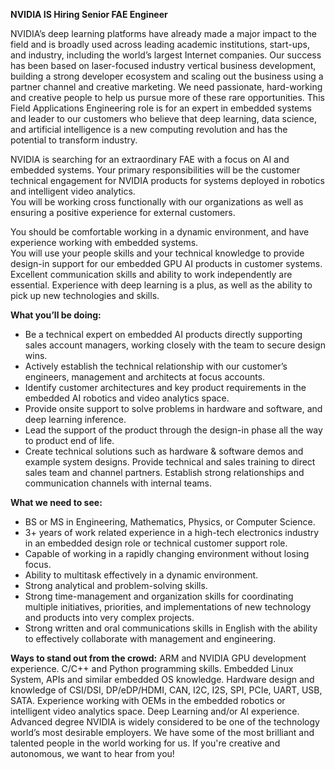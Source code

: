 
**NVIDIA IS Hiring Senior FAE Engineer** 

NVIDIA’s deep learning platforms have already made a major impact to the field and is broadly used across leading academic institutions, start-ups, and industry, including the world’s largest Internet companies. Our success has been based on laser-focused industry vertical business development, building a strong developer ecosystem and scaling out the business using a partner channel and creative marketing. We need passionate, hard-working and creative people to help us pursue more of these rare opportunities. This Field Applications Engineering role is for an expert in embedded systems and leader to our customers who believe that deep learning, data science, and artificial intelligence is a new computing revolution and has the potential to transform industry.

NVIDIA is searching for an extraordinary FAE with a focus on AI and embedded systems. Your primary responsibilities will be the customer technical engagement for NVIDIA products for systems deployed in robotics and intelligent video analytics.   
You will be working cross functionally with our organizations as well as ensuring a positive experience for external customers.  

You should be comfortable working in a dynamic environment, and have experience working with embedded systems.    
You will use your people skills and your technical knowledge to provide design-in support for our embedded GPU AI products in customer systems. Excellent communication skills and ability to work independently are essential. Experience with deep learning is a plus, as well as the ability to pick up new technologies and skills.  

**What you’ll be doing:**
- Be a technical expert on embedded AI products directly supporting sales account managers, working closely with the team to secure design wins.
- Actively establish the technical relationship with our customer’s engineers, management and architects at focus accounts.
- Identify customer architectures and key product requirements in the embedded AI robotics and video analytics space.
- Provide onsite support to solve problems in hardware and software, and deep learning inference.
- Lead the support of the product through the design-in phase all the way to product end of life.
- Create technical solutions such as hardware & software demos and example system designs.
Provide technical and sales training to direct sales team and channel partners.
Establish strong relationships and communication channels with internal teams.

**What we need to see:**
- BS or MS in Engineering, Mathematics, Physics, or Computer Science.
- 3+ years of work related experience in a high-tech electronics industry in an embedded design role or technical customer support role.
- Capable of working in a rapidly changing environment without losing focus.
- Ability to multitask effectively in a dynamic environment.
- Strong analytical and problem-solving skills.
- Strong time-management and organization skills for coordinating multiple initiatives, priorities, and implementations of new technology and products into very complex projects.
- Strong written and oral communications skills in English with the ability to effectively collaborate with management and engineering.

**Ways to stand out from the crowd:** 
ARM and NVIDIA GPU development experience.
C/C++ and Python programming skills.
Embedded Linux System, APIs and similar embedded OS knowledge.
Hardware design and knowledge of CSI/DSI, DP/eDP/HDMI, CAN, I2C, I2S, SPI, PCIe, UART, USB, SATA.
Experience working with OEMs in the embedded robotics or intelligent video analytics space.
Deep Learning and/or AI experience.
Advanced degree
NVIDIA is widely considered to be one of the technology world’s most desirable employers. We have some of the most brilliant and talented people in the world working for us. If you're creative and autonomous, we want to hear from you!

